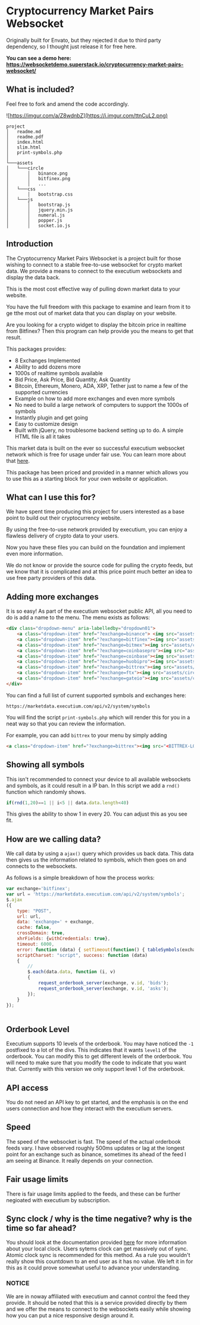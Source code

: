 # Cryptocurrency Market Pairs Websocket

Originally built for Envato, but they rejected it due to third party dependency, so I thought just release it for free here.

**You can see a demo here: https://websocketdemo.superstack.io/cryptocurrency-market-pairs-websocket/**
## What is included?

Feel free to fork and amend the code accordingly.

![https://imgur.com/a/Z8wdnbZ](https://i.imgur.com/ttnCuL2.png)

```
project
│   readme.md
│   readme.pdf
│   index.html   
│   slim.html   
│   print-symbols.php   
│
└───assets
│   └───circle
│       │   binance.png
│       │   bitfinex.png
│       │   ...
│   └───css
│       │   bootstrap.css
│   └───js
│       │   bootstrap.js
│       │   jquery.min.js
│       │   numeral.js
│       │   popper.js
│       │   socket.io.js

```

## Introduction

The Cryptocurrency Market Pairs Websocket is a project built for those wishing to connect to a stable free-to-use websocket for crypto market data. We provide a means to connect to the executium websockets and display the data back.

This is the most cost effective way of pulling down market data to your website.

You have the full freedom with this package to examine and learn from it to ge tthe most out of market data that you can display on your website.

Are you looking for a crypto widget to display the bitcoin price in realtime from Bitfinex? Then this program can help provide you the means to get that result.

This packages provides:

- 8 Exchanges Implemented
- Ability to add dozens more
- 1000s of realtime symbols available 
- Bid Price, Ask Price, Bid Quantity, Ask Quantity
- Bitcoin, Ethereum, Monero, ADA, XRP, Tether just to name a few of the supported currencies
- Example on how to add more exchanges and even more symbols
- No need to build a large network of computers to support the 1000s of symbols
- Instantly plugin and get going
- Easy to customize design
- Built with jQuery, no troublesome backend setting up to do. A simple HTML file is all it takes

This market data is built on the ever so successful executium websocket network which is free for usage under fair use. You can learn more about that [here](https://github.com/executium/real-time-cryptocurrency-market-prices-websocket/blob/master/FAIR-USAGE.md).

This package has been priced and provided in a manner which allows you to use this as a starting block for your own website or application.

## What can I use this for?
We have spent time producing this project for users interested as a base point to build out their cryptocurrency website.

By using the free-to-use network provided by executium, you can enjoy a flawless delivery of crypto data to your users.

Now you have these files you can build on the foundation and implement even more information.

We do not know or provide the source code for pulling the crypto feeds, but we know that it is complicated and at this price point much better an idea to use free party providers of this data.

## Adding more exchanges
It is so easy! As part of the executium websocket public API, all you need to do is add a name to the menu. The menu exists as follows:

```html
<div class="dropdown-menu" aria-labelledby="dropdown01">
    <a class="dropdown-item" href="?exchange=binance"> <img src="assets/circle/binance.png" class="imgcheck" style="width:30px;height:30px;" /> Binance</a>
    <a class="dropdown-item" href="?exchange=bitfinex"><img src="assets/circle/bitfinex.png" class="imgcheck" style="width:30px;height:30px;" /> Bitfinex</a>
    <a class="dropdown-item" href="?exchange=bitmex"><img src="assets/circle/bitmex.png" class="imgcheck" style="width:30px;height:30px;" /> Bitmex</a>
    <a class="dropdown-item" href="?exchange=coinbasepro"><img src="assets/circle/coinbasepro.png" class="imgcheck" style="width:30px;height:30px;" /> Coinbase Pro</a>
    <a class="dropdown-item" href="?exchange=coinbase"><img src="assets/circle/coinbase.png" class="imgcheck" style="width:30px;height:30px;" /> Coinbase</a>
    <a class="dropdown-item" href="?exchange=huobipro"><img src="assets/circle/huobipro.png" class="imgcheck" style="width:30px;height:30px;" /> Huobi Pro</a>
    <a class="dropdown-item" href="?exchange=bittrex"><img src="assets/circle/bittrex.png" class="imgcheck" style="width:30px;height:30px;" /> Bittrex</a>
    <a class="dropdown-item" href="?exchange=ftx"><img src="assets/circle/ftx.png" class="imgcheck" style="width:30px;height:30px;" /> FTX</a>
    <a class="dropdown-item" href="?exchange=gateio"><img src="assets/circle/gateio.png" class="imgcheck" style="width:30px;height:30px;" /> Gate.io</a>
</div>

```

You can find a full list of current supported symbols and exchanges here:

```
https://marketdata.executium.com/api/v2/system/symbols
```

You will find the script `print-symbols.php` which will render this for you in a neat way so that you can review the information. 

For example, you can add `bittrex` to your menu by simply adding

```html
<a class="dropdown-item" href="?exchange=bittrex"><img src="<BITTREX-LOGO>" class="imgcheck" style="width:30px;height:30px;" /> Bittrex</a>
```

## Showing all symbols
This isn't recommended to connect your device to all available websockets and symbols, as it could result in a IP ban. In this script we add a `rnd()` function which randomly shows. 

```javascript
if(rnd(1,20)==1 || i<5 || data.data.length<40)
```
This gives the ability to show 1 in every 20. You can adjust this as you see fit.

## How are we calling data?

We call data by using a `ajax()` query which provides us back data. This data then gives us the information related to symbols, which then goes on and connects to the websockets. 

As follows is a simple breakdown of how the process works:

```javascript
var exchange='bitfinex';
var url = 'https://marketdata.executium.com/api/v2/system/symbols';
$.ajax
({
    type: "POST",
    url: url,
    data: 'exchange=' + exchange,
    cache: false,
    crossDomain: true,
    xhrFields: {withCredentials: true},
    timeout: 6000,
    error: function (data) { setTimeout(function() { tableSymbols(exchange); },1500); },
    scriptCharset: "script", success: function (data) 
    {
        //
        $.each(data.data, function (i, v)
        {
            request_orderbook_server(exchange, v.id, 'bids');
            request_orderbook_server(exchange, v.id, 'asks');
        });
    }
});
    
```


## Orderbook Level
Executium supports 10 levels of the orderbook. You may have noticed the `-1` postfixed to a lot of the divs. This indicates that it wants `level1` of the orderbook. You can modify this to get different levels of the orderbook. You will need to make sure that you modify the code to indicate that you want that. Currently with this version we only support level 1 of the orderbook.

## API access
You do not need an API key to get started, and the emphasis is on the end users connection and how they interact with the executium servers.

## Speed
The speed of the websocket is fast. The speed of the actual orderbook feeds vary. I have observed roughly 500ms updates or lag at the longest point for an exchange such as binance, sometimes its ahead of the feed I am seeing at Binance. It really depends on your connection.

## Fair usage limits
There is fair usage limits applied to the feeds, and these can be further negioated with executium by subscription.

## Sync clock / why is the time negative? why is the time so far ahead?
You should look at the documentation provided [here](https://marketdata.executium.com/realtime-cryptocurrency-market-prices-websockets/) for more information about your local clock. Users sytems clock can get massively out of sync. Atomic clock sync is recommended for this method. As a rule you wouldn't really show this countdown to an end user as it has no value. We left it in for this as it could prove somewhat useful to advance your understanding.

### NOTICE
We are in noway affiliated with executium and cannot control the feed they provide. It should be noted that this is a service provided directly by them and we offer the means to connect to the websockets easily while showing how you can put a nice responsive design around it.
